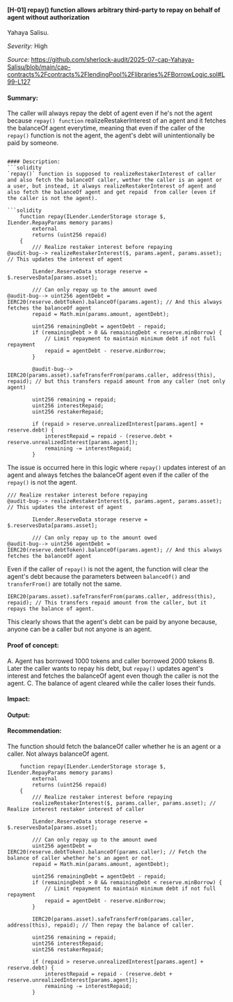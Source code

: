 #### [H-01] repay() function allows arbitrary third-party to repay on behalf of agent without authorization

Yahaya Salisu.

_Severity:_ High 

_Source:_ https://github.com/sherlock-audit/2025-07-cap-Yahaya-Salisu/blob/main/cap-contracts%2Fcontracts%2FlendingPool%2Flibraries%2FBorrowLogic.sol#L99-L127

#### Summary:
The caller will always repay the debt of agent even if he's not the agent because `repay() function` realizeRestakerInterest of an agent and it fetches the balanceOf agent everytime, meaning that even if the caller of the `repay()` function is not the agent, the agent's debt will unintentionally be paid by someone.
```

#### Description:
```solidity
`repay()` function is supposed to realizeRestakerInterest of caller and also fetch the balanceOf caller, wether the caller is an agent or a user, but instead, it always realizeRestakerInterest of agent and also fetch the balanceOf agent and get repaid  from caller (even if the caller is not the agent).

```solidity
    function repay(ILender.LenderStorage storage $, ILender.RepayParams memory params)
        external
        returns (uint256 repaid)
    {
        /// Realize restaker interest before repaying
@audit-bug--> realizeRestakerInterest($, params.agent, params.asset); // This updates the interest of agent 

        ILender.ReserveData storage reserve = $.reservesData[params.asset];

        /// Can only repay up to the amount owed
@audit-bug--> uint256 agentDebt = IERC20(reserve.debtToken).balanceOf(params.agent); // And this always fetches the balanceOf agent
        repaid = Math.min(params.amount, agentDebt);

        uint256 remainingDebt = agentDebt - repaid;
        if (remainingDebt > 0 && remainingDebt < reserve.minBorrow) {
            // Limit repayment to maintain minimum debt if not full repayment
            repaid = agentDebt - reserve.minBorrow;
        }

        @audit-bug--> IERC20(params.asset).safeTransferFrom(params.caller, address(this), repaid); // but this transfers repaid amount from any caller (not only agent)

        uint256 remaining = repaid;
        uint256 interestRepaid;
        uint256 restakerRepaid;

        if (repaid > reserve.unrealizedInterest[params.agent] + reserve.debt) {
            interestRepaid = repaid - (reserve.debt + reserve.unrealizedInterest[params.agent]);
            remaining -= interestRepaid;
        }
```

The issue is occurred here in this logic where `repay()` updates interest of an agent and always fetches the balanceOf agent even if the caller of the `repay()` is not the agent.

```solidity
/// Realize restaker interest before repaying
@audit-bug--> realizeRestakerInterest($, params.agent, params.asset); // This updates the interest of agent 

        ILender.ReserveData storage reserve = $.reservesData[params.asset];

        /// Can only repay up to the amount owed
@audit-bug--> uint256 agentDebt = IERC20(reserve.debtToken).balanceOf(params.agent); // And this always fetches the balanceOf agent
```
Even if the caller of `repay()` is not the agent, the function will clear the agent's debt because the parameters between `balanceOf()` and `transferFrom()` are totally not the same.

```solidity
IERC20(params.asset).safeTransferFrom(params.caller, address(this), repaid); // This transfers repaid amount from the caller, but it repays the balance of agent.
```
This clearly shows that the agent's debt can be paid by anyone because, anyone can be a caller but not anyone is an agent.


#### Proof of concept:
A. Agent has borrowed 1000 tokens and caller borrowed 2000 tokens
B. Later the caller wants to repay his debt, but `repay()` updates agent's interest and fetches the balanceOf agent even though the caller is not the agent.
C. The balance of agent cleared while the caller loses their funds.



#### Impact:




#### Output:


#### Recommendation:
The function should fetch the balanceOf caller whether he is an agent or a caller. Not always balanceOf agent.

```
    function repay(ILender.LenderStorage storage $, ILender.RepayParams memory params)
        external
        returns (uint256 repaid)
    {
        /// Realize restaker interest before repaying
        realizeRestakerInterest($, params.caller, params.asset); // Realize interest restaker interest of caller

        ILender.ReserveData storage reserve = $.reservesData[params.asset];

        /// Can only repay up to the amount owed
        uint256 agentDebt = IERC20(reserve.debtToken).balanceOf(params.caller); // Fetch the balance of caller whether he's an agent or not.
        repaid = Math.min(params.amount, agentDebt);

        uint256 remainingDebt = agentDebt - repaid;
        if (remainingDebt > 0 && remainingDebt < reserve.minBorrow) {
            // Limit repayment to maintain minimum debt if not full repayment
            repaid = agentDebt - reserve.minBorrow;
        }

        IERC20(params.asset).safeTransferFrom(params.caller, address(this), repaid); // Then repay the balance of caller.

        uint256 remaining = repaid;
        uint256 interestRepaid;
        uint256 restakerRepaid;

        if (repaid > reserve.unrealizedInterest[params.agent] + reserve.debt) {
            interestRepaid = repaid - (reserve.debt + reserve.unrealizedInterest[params.agent]);
            remaining -= interestRepaid;
        }
```
